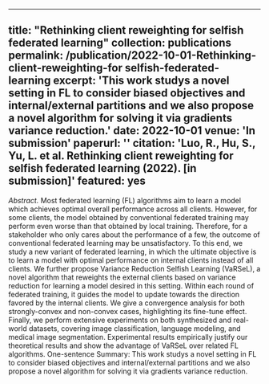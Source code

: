 ----
title: "Rethinking client reweighting for selfish federated learning"
collection: publications
permalink: /publication/2022-10-01-Rethinking-client-reweighting-for selfish-federated-learning
excerpt: 'This work studys a novel setting in FL to consider biased objectives and internal/external partitions and we also propose a novel algorithm for solving it via gradients variance reduction.'
date: 2022-10-01
venue: 'In submission'
paperurl: ''
citation: 'Luo, R., Hu, S., Yu, L. et al. Rethinking client reweighting for selfish federated learning (2022). [in submission]'
featured: yes
---

*Abstract.* Most federated learning (FL) algorithms aim to learn a model which achieves optimal overall performance across all clients. However, for some clients, the model obtained by conventional federated training may perform even worse than that obtained by local training. Therefore, for a stakeholder who only cares about the performance of a few, the outcome of conventional federated learning may be unsatisfactory. To this end, we study a new variant of federated learning, in which the ultimate objective is to learn a model with optimal performance on internal clients instead of all clients. We further propose Variance Reduction Selfish Learning (VaRSeL), a novel algorithm that reweights the external clients based on variance reduction for learning a model desired in this setting. Within each round of federated training, it guides the model to update towards the direction favored by the internal clients. We give a convergence analysis for both strongly-convex and non-convex cases, highlighting its fine-tune effect. Finally, we perform extensive experiments on both synthesized and real-world datasets, covering image classification, language modeling, and medical image segmentation. Experimental results empirically justify our theoretical results and show the advantage of VaRSeL over related FL algorithms. One-sentence Summary: This work studys a novel setting in FL to consider biased objectives and internal/external partitions and we also propose a novel algorithm for solving it via gradients variance reduction.

<!-- [Download paper here](/about/) -->